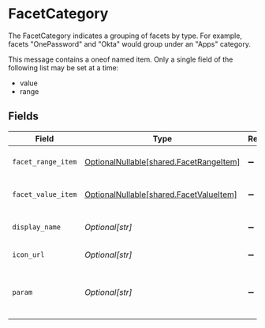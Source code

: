 # FacetCategory

The FacetCategory indicates a grouping of facets by type. For example, facets "OnePassword" and "Okta" would group under an "Apps" category.

This message contains a oneof named item. Only a single field of the following list may be set at a time:
  - value
  - range



## Fields

| Field                                                                            | Type                                                                             | Required                                                                         | Description                                                                      |
| -------------------------------------------------------------------------------- | -------------------------------------------------------------------------------- | -------------------------------------------------------------------------------- | -------------------------------------------------------------------------------- |
| `facet_range_item`                                                               | [OptionalNullable[shared.FacetRangeItem]](../../models/shared/facetrangeitem.md) | :heavy_minus_sign:                                                               | The FacetRangeItem message.                                                      |
| `facet_value_item`                                                               | [OptionalNullable[shared.FacetValueItem]](../../models/shared/facetvalueitem.md) | :heavy_minus_sign:                                                               | The FacetValueItem message.                                                      |
| `display_name`                                                                   | *Optional[str]*                                                                  | :heavy_minus_sign:                                                               | The display name of the category.                                                |
| `icon_url`                                                                       | *Optional[str]*                                                                  | :heavy_minus_sign:                                                               | An icon for the category.                                                        |
| `param`                                                                          | *Optional[str]*                                                                  | :heavy_minus_sign:                                                               | The param that is being set when checking a facet in this category.              |